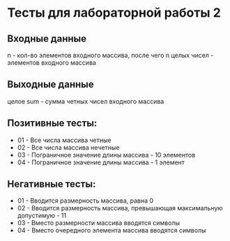 # Тесты для лабораторной работы 2
## Входные данные
n - кол-во элементов входного массива, после чего n целых чисел - элементов входного массива
## Выходные данные
целое sum - сумма четных чисел входного массива
## Позитивные тесты:
- 01 - Все числа массива четные
- 02 - Все числа массива нечетные
- 03 - Пограничное значение длины массива - 10 элементов
- 04 - Пограничное значение длины массива - 1 элемент
## Негативные тесты:
- 01 - Вводится размерность массива, равна 0 
- 02 - Вводится размерность массива, превышающая максимальную допустимую - 11
- 03 - Вместо размерности массива вводятся символы
- 04 - Вместо очередного элемента массива вводятся символы
